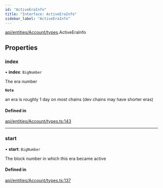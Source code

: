 ```yaml
---
id: "ActiveEraInfo"
title: "Interface: ActiveEraInfo"
sidebar_label: "ActiveEraInfo"
---
```


[api/entities/Account/types](../../../../../../modules/API/Entities/Account/Types/Types.md).ActiveEraInfo

## Properties

### index

• **index**: `BigNumber`

The era number

**`Note`**

an era is roughly 1 day on most chains (dev chains may have shorter eras)

#### Defined in

[api/entities/Account/types.ts:143](https://github.com/PolymeshAssociation/polymesh-sdk/blob/fbf6882d0/src/api/entities/Account/types.ts#L143)

___

### start

• **start**: `BigNumber`

The block number in which this era became active

#### Defined in

[api/entities/Account/types.ts:137](https://github.com/PolymeshAssociation/polymesh-sdk/blob/fbf6882d0/src/api/entities/Account/types.ts#L137)
